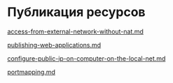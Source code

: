 # Публикация ресурсов

[access-from-external-network-without-nat.md](access-from-external-network-without-nat.md)

[publishing-web-applications.md](publishing-web-applications.md)

[configure-public-ip-on-computer-on-the-local-net.md](configure-public-ip-on-computer-on-the-local-net.md)

[portmapping.md](portmapping.md)
